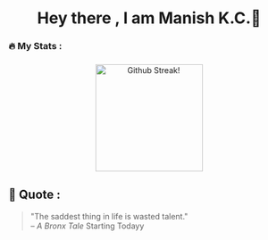 <h1 align="center">Hey there , I am Manish K.C.👋</h1>


<h3 align="left">🔥   My Stats :</h3>

###

<div align="center">
  <img src="https://streak-stats.demolab.com?user=manishkc030&locale=en&mode=daily&theme=dark&hide_border=false&border_radius=5&border=3" height="192" alt=" Github Streak!"  />
</div>

   
## 💬 Quote :

> "The saddest thing in life is wasted talent."   
> – *A Bronx Tale*
Starting Todayy
> 

###
